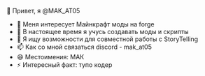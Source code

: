 👋 Привет, я @MAK_AT05
- 👀 Меня интересует Майнкрафт моды на forge
- 🌱 В настоящее время я учусь создавать моды и скрипты
- 💞️ Я ищу возможности для совместной работы с StoryTelling
- 📫 Как со мной связаться discord - mak_at05
- 😄 Местоимения: МАК
- ⚡ Интересный факт: тупо кодер


<!---
MakYT05/MakYT05 is a ✨ special ✨ repository because its `README.md` (this file) appears on your GitHub profile.
You can click the Preview link to take a look at your changes.
--->
